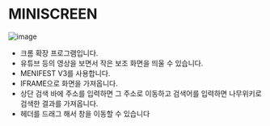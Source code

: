 # MINISCREEN

![image](https://github.com/user-attachments/assets/c8b0f21b-3007-447e-a0d8-c9742beb7671)

- 크롬 확장 프로그램입니다.
- 유튜브 등의 영상을 보면서 작은 보조 화면을 띄울 수 있습니다.
- MENIFEST V3를 사용합니다.
- IFRAME으로 화면을 가져옵니다.
- 상단 검색 바에 주소를 입력하면 그 주소로 이동하고 검색어를 입력하면 나무위키로 검색한 결과를 가져옵니다.
- 헤더를 드래그 해서 창을 이동할 수 있습니다
